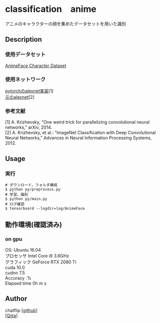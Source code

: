 classification　anime
====
アニメのキャラクターの顔を集めたデータセットを用いた識別

## Description
### 使用データセット
[AnimeFace Character Dataset](http://www.nurs.or.jp/%7Enagadomi/animeface-character-dataset/README.html)

### 使用ネットワーク
[pytorchのalexnet実装](https://arxiv.org/abs/1404.5997)[1]  
[元のalexnet](http://yann.lecun.com/exdb/publis/pdf/lecun-01a.pdf)[2]  

### 参考文献
[1] A. Krizhevsky, "One weird trick for parallelizing convolutional neural networks," arXiv, 2014.  
[2] A. Krizhevsky, et al.: “imageNet Classification with Deep Convolutional Neural Networks,” Advances in Neural Information Processing Systems, 2012.  

## Usage
### 実行
```
# ダウンロード，フォルダ構成
$ python py/preprocess.py
# 学習，識別
$ python py/main.py
# ログ確認
$ tensorboard --logdir=log/AnimeFace
```

## 動作環境(確認済み)
### on gpu
OS: Ubuntu 16.04  
プロセッサ Intel Core i9 3.6GHz  
グラフィック GeForce RTX 2080 Ti  
cuda 10.0  
cudnn 7.5  
Accuracy .%  
Elapsed time 0h m s  



## Author
chatflip
[[github](https://github.com/chatflip)]  
[[Qiita](https://qiita.com/chat-flip)]  